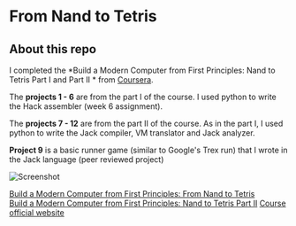 # From Nand to Tetris
## About this repo
I completed the *Build a Modern Computer from First Principles: Nand to Tetris Part I and Part II * from [Coursera](https://www.coursera.org).

The **projects 1 - 6** are from the part I of the course. I used python to write the Hack assembler (week 6 assignment).

The **projects 7 - 12** are from the part II of the course. As in the part I, I used python to write the Jack compiler, VM translator and Jack analyzer.

**Project 9** is a basic runner game (similar to Google's Trex run) that I wrote in the Jack language (peer reviewed project)


![Screenshot](blob/master/projects/09/project9/source/Screenshot.png)


[Build a Modern Computer from First Principles: From Nand to Tetris](https://www.coursera.org/learn/build-a-computer)  
[Build a Modern Computer from First Principles: Nand to Tetris Part II](https://www.coursera.org/learn/nand2tetris2)
[Course official website](https://www.nand2tetris.org/)

